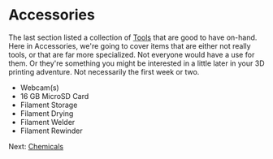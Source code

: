 # Accessories
The last section listed a collection of [Tools](https://github.com/500Foods/WelcomeToTroodon/blob/main/docs/level_1/tools.md) that are good to have on-hand. Here in Accessories, we're going to cover items that are either not really tools, or that are far more specialized. Not everyone would have a use for them. Or they're something you might be interested in a little later in your 3D printing adventure. Not necessarily the first week or two.

- Webcam(s)
- 16 GB MicroSD Card
- Filament Storage
- Filament Drying
- Filament Welder
- Filament Rewinder
 
Next: [Chemicals](https://github.com/500Foods/WelcomeToTroodon/blob/main/docs/level_1/chemicals.md)

